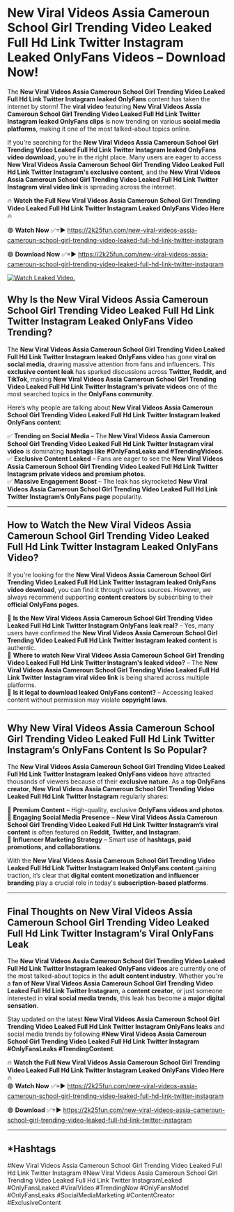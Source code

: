 # New Viral Videos Assia Cameroun School Girl Trending Video Leaked Full Hd Link Twitter Instagram Leaked OnlyFans Videos – Download Now!

The **New Viral Videos Assia Cameroun School Girl Trending Video Leaked Full Hd Link Twitter Instagram leaked OnlyFans** content has taken the internet by storm! The **viral video** featuring **New Viral Videos Assia Cameroun School Girl Trending Video Leaked Full Hd Link Twitter Instagram leaked OnlyFans clips** is now trending on various **social media platforms**, making it one of the most talked-about topics online.  

If you're searching for the **New Viral Videos Assia Cameroun School Girl Trending Video Leaked Full Hd Link Twitter Instagram leaked OnlyFans video download**, you’re in the right place. Many users are eager to access **New Viral Videos Assia Cameroun School Girl Trending Video Leaked Full Hd Link Twitter Instagram's exclusive content**, and the **New Viral Videos Assia Cameroun School Girl Trending Video Leaked Full Hd Link Twitter Instagram viral video link** is spreading across the internet.  

🔥 **Watch the Full New Viral Videos Assia Cameroun School Girl Trending Video Leaked Full Hd Link Twitter Instagram Leaked OnlyFans Video Here** 🔥  

🟢 **Watch Now** ✅=► https://2k25fun.com/new-viral-videos-assia-cameroun-school-girl-trending-video-leaked-full-hd-link-twitter-instagram

🟢 **Download Now** ✅=► https://2k25fun.com/new-viral-videos-assia-cameroun-school-girl-trending-video-leaked-full-hd-link-twitter-instagram

[![Watch Leaked Video.](https://miro.medium.com/v2/resize:fit:828/format:webp/1*cilzJN44JGOrTw9NJCrNHA.gif "Watch Leaked Video")](https://2k25fun.com/new-viral-videos-assia-cameroun-school-girl-trending-video-leaked-full-hd-link-twitter-instagram)

## **Why Is the New Viral Videos Assia Cameroun School Girl Trending Video Leaked Full Hd Link Twitter Instagram Leaked OnlyFans Video Trending?**  

The **New Viral Videos Assia Cameroun School Girl Trending Video Leaked Full Hd Link Twitter Instagram leaked OnlyFans video** has gone **viral on social media**, drawing massive attention from fans and influencers. This **exclusive content leak** has sparked discussions across **Twitter, Reddit, and TikTok**, making **New Viral Videos Assia Cameroun School Girl Trending Video Leaked Full Hd Link Twitter Instagram's private videos** one of the most searched topics in the **OnlyFans community**.  

Here’s why people are talking about **New Viral Videos Assia Cameroun School Girl Trending Video Leaked Full Hd Link Twitter Instagram leaked OnlyFans content**:  

✅ **Trending on Social Media** – The **New Viral Videos Assia Cameroun School Girl Trending Video Leaked Full Hd Link Twitter Instagram viral video** is dominating **hashtags like #OnlyFansLeaks and #TrendingVideos**.  
✅ **Exclusive Content Leaked** – Fans are eager to see the **New Viral Videos Assia Cameroun School Girl Trending Video Leaked Full Hd Link Twitter Instagram private videos and premium photos**.  
✅ **Massive Engagement Boost** – The leak has skyrocketed **New Viral Videos Assia Cameroun School Girl Trending Video Leaked Full Hd Link Twitter Instagram’s OnlyFans page** popularity.  

---

## **How to Watch the New Viral Videos Assia Cameroun School Girl Trending Video Leaked Full Hd Link Twitter Instagram Leaked OnlyFans Video?**  

If you're looking for the **New Viral Videos Assia Cameroun School Girl Trending Video Leaked Full Hd Link Twitter Instagram leaked OnlyFans video download**, you can find it through various sources. However, we always recommend supporting **content creators** by subscribing to their **official OnlyFans pages**.  

🔹 **Is the New Viral Videos Assia Cameroun School Girl Trending Video Leaked Full Hd Link Twitter Instagram OnlyFans leak real?** – Yes, many users have confirmed the **New Viral Videos Assia Cameroun School Girl Trending Video Leaked Full Hd Link Twitter Instagram leaked content** is authentic.  
🔹 **Where to watch New Viral Videos Assia Cameroun School Girl Trending Video Leaked Full Hd Link Twitter Instagram's leaked video?** – The **New Viral Videos Assia Cameroun School Girl Trending Video Leaked Full Hd Link Twitter Instagram viral video link** is being shared across multiple platforms.  
🔹 **Is it legal to download leaked OnlyFans content?** – Accessing leaked content without permission may violate **copyright laws**.  

---

## **Why New Viral Videos Assia Cameroun School Girl Trending Video Leaked Full Hd Link Twitter Instagram’s OnlyFans Content Is So Popular?**  

The **New Viral Videos Assia Cameroun School Girl Trending Video Leaked Full Hd Link Twitter Instagram leaked OnlyFans videos** have attracted thousands of viewers because of their **exclusive nature**. As a **top OnlyFans creator**, **New Viral Videos Assia Cameroun School Girl Trending Video Leaked Full Hd Link Twitter Instagram** regularly shares:  

📌 **Premium Content** – High-quality, exclusive **OnlyFans videos and photos**.  
📌 **Engaging Social Media Presence** – **New Viral Videos Assia Cameroun School Girl Trending Video Leaked Full Hd Link Twitter Instagram’s viral content** is often featured on **Reddit, Twitter, and Instagram**.  
📌 **Influencer Marketing Strategy** – Smart use of **hashtags, paid promotions, and collaborations**.  

With the **New Viral Videos Assia Cameroun School Girl Trending Video Leaked Full Hd Link Twitter Instagram leaked OnlyFans content** gaining traction, it’s clear that **digital content monetization and influencer branding** play a crucial role in today's **subscription-based platforms**.  

---

## **Final Thoughts on New Viral Videos Assia Cameroun School Girl Trending Video Leaked Full Hd Link Twitter Instagram’s Viral OnlyFans Leak**  

The **New Viral Videos Assia Cameroun School Girl Trending Video Leaked Full Hd Link Twitter Instagram leaked OnlyFans videos** are currently one of the most talked-about topics in the **adult content industry**. Whether you're a **fan of New Viral Videos Assia Cameroun School Girl Trending Video Leaked Full Hd Link Twitter Instagram**, a **content creator**, or just someone interested in **viral social media trends**, this leak has become a **major digital sensation**.  

Stay updated on the latest **New Viral Videos Assia Cameroun School Girl Trending Video Leaked Full Hd Link Twitter Instagram OnlyFans leaks** and social media trends by following **#New Viral Videos Assia Cameroun School Girl Trending Video Leaked Full Hd Link Twitter Instagram #OnlyFansLeaks #TrendingContent**.  

🔥 **Watch the Full New Viral Videos Assia Cameroun School Girl Trending Video Leaked Full Hd Link Twitter Instagram Leaked OnlyFans Video Here** 🔥  
🟢 **Watch Now** ✅=► https://2k25fun.com/new-viral-videos-assia-cameroun-school-girl-trending-video-leaked-full-hd-link-twitter-instagram

🟢 **Download** ✅=► https://2k25fun.com/new-viral-videos-assia-cameroun-school-girl-trending-video-leaked-full-hd-link-twitter-instagram

---

## *Hashtags
#New Viral Videos Assia Cameroun School Girl Trending Video Leaked Full Hd Link Twitter Instagram #New Viral Videos Assia Cameroun School Girl Trending Video Leaked Full Hd Link Twitter InstagramLeaked #OnlyFansLeaked #ViralVideo #TrendingNow #OnlyFansModel #OnlyFansLeaks #SocialMediaMarketing #ContentCreator #ExclusiveContent  
